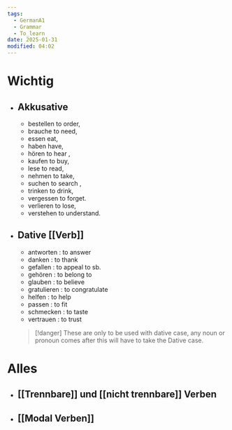 ```yaml
---
tags:
  - GermanA1
  - Grammar
  - To_learn
date: 2025-01-31
modified: 04:02
---
```

# Wichtig
- ## Akkusative
	- bestellen to order, 
	- brauche to need,
	- essen eat, 
	- haben have,
	- hören to hear ,
	- kaufen to buy, 
	- lese to read, 
	- nehmen to take, 
	- suchen to search ,
	- trinken to drink, 
	- vergessen to forget. 
	- verlieren to lose, 
	- verstehen to understand.
- ## Dative [[Verb]]
	- antworten : to answer
	- danken : to thank
	- gefallen : to appeal to sb.
	- gehören : to belong to
	- glauben : to believe
	- gratulieren : to congratulate
	- helfen : to help
	- passen : to fit
	- schmecken : to taste
	- vertrauen : to trust
	>[!danger] These are only to be used with dative case, any noun or pronoun comes after this will have to take the Dative case.
# Alles
- ## [[Trennbare]] und [[nicht trennbare]] Verben
- ## [[Modal Verben]] 


